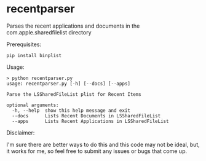 # recentparser
Parses the recent applications and documents in the com.apple.sharedfilelist directory

Prerequisites:

`pip install binplist`

Usage:
```
> python recentparser.py
usage: recentparser.py [-h] [--docs] [--apps]

Parse the LSSharedFileList plist for Recent Items

optional arguments:
  -h, --help  show this help message and exit
  --docs      Lists Recent Documents in LSSharedFileList
  --apps      Lists Recent Applications in LSSharedFileList
 ```
 
Disclaimer:

I'm sure there are better ways to do this and this code may not be ideal, but, it works for me, so feel free to submit any issues or bugs that come up.
